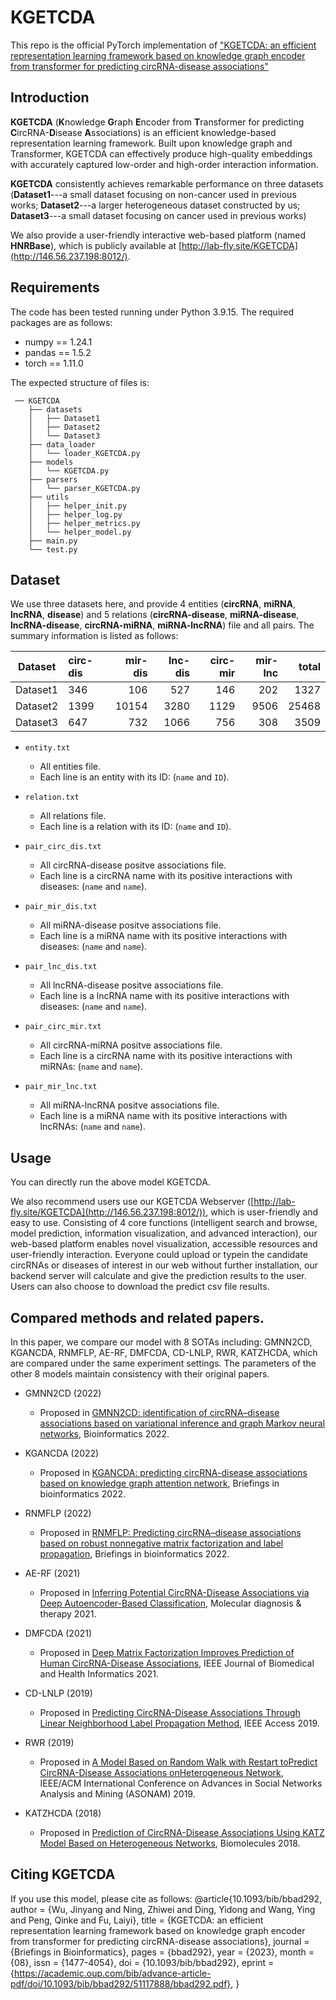 # KGETCDA

This repo is the official PyTorch implementation of ["KGETCDA: an efficient representation learning framework based on knowledge graph encoder from transformer for predicting circRNA-disease associations"](https://academic.oup.com/bib/advance-article-abstract/doi/10.1093/bib/bbad292/7242591?utm_source=advanceaccess&utm_campaign=bib&utm_medium=email&login=false)

## Introduction
**KGETCDA** (**K**nowledge **G**raph **E**ncoder from **T**ransformer for predicting **C**ircRNA-**D**isease **A**ssociations) is an efficient knowledge-based representation learning framework. Built upon knowledge graph and Transformer, KGETCDA can effectively produce high-quality embeddings with accurately captured low-order and high-order interaction information.

**KGETCDA** consistently achieves remarkable performance on three datasets (**Dataset1**---a small dataset focusing on non-cancer used in previous works; **Dataset2**---a larger heterogeneous dataset constructed by us; **Dataset3**---a small dataset focusing on cancer used in previous works)

We also provide a user-friendly interactive web-based platform (named **HNRBase**), which is publicly available at [http://lab-fly.site/KGETCDA](http://146.56.237.198:8012/).

## Requirements

The code has been tested running under Python 3.9.15. The required packages are as follows:
  * numpy == 1.24.1
  * pandas == 1.5.2
  * torch == 1.11.0

The expected structure of files is:

```
 ── KGETCDA
    ├── datasets
    │   ├── Dataset1
    │   ├── Dataset2
    │   └── Dataset3
    ├── data_loader
    │   └── loader_KGETCDA.py
    ├── models
    │   └── KGETCDA.py    
    ├── parsers
    │   └── parser_KGETCDA.py    
    ├── utils
    │   ├── helper_init.py
    │   ├── helper_log.py
    │   ├── helper_metrics.py
    │   └── helper_model.py
    ├── main.py
    └── test.py
```

## Dataset
We use three datasets here, and provide 4 entities (**circRNA**, **miRNA**, **lncRNA**, **disease**) and 5 relations (**circRNA-disease**, **miRNA-disease**, **lncRNA-disease**, **circRNA-miRNA**, **miRNA-lncRNA**) file and all pairs. The summary information is listed as follows:

| Dataset | circ-dis | mir-dis | lnc-dis | circ-mir | mir-lnc | total |
|:---:|:---|---:|---:|---:|---:|---:|
|Dataset1| 346 | 106 | 527 | 146 | 202 | 1327 |
|Dataset2| 1399 | 10154 | 3280 | 1129 | 9506 | 25468 |
|Dataset3| 647 | 732 | 1066 | 756 | 308 | 3509 |

* `entity.txt`
  * All entities file.
  * Each line is an entity with its ID: (`name` and `ID`).

* `relation.txt`
  * All relations file.
  * Each line is a relation with its ID: (`name` and `ID`).

* `pair_circ_dis.txt`
  * All circRNA-disease positve associations file.
  * Each line is a circRNA name with its positive interactions with diseases: (`name` and `name`).

* `pair_mir_dis.txt`
  * All miRNA-disease positve associations file.
  * Each line is a miRNA name with its positive interactions with diseases: (`name` and `name`).

* `pair_lnc_dis.txt`
  * All lncRNA-disease positve associations file.
  * Each line is a lncRNA name with its positive interactions with diseases: (`name` and `name`).

* `pair_circ_mir.txt`
  * All circRNA-miRNA positve associations file.
  * Each line is a circRNA name with its positive interactions with miRNAs: (`name` and `name`).

* `pair_mir_lnc.txt`
  * All miRNA-lncRNA positve associations file.
  * Each line is a miRNA name with its positive interactions with lncRNAs: (`name` and `name`).


## Usage
You can directly run the above model KGETCDA. 

We also recommend users use our KGETCDA Webserver ([http://lab-fly.site/KGETCDA](http://146.56.237.198:8012/)), which is user-friendly and easy to use. Consisting of 4 core functions (intelligent search and browse, model prediction, information visualization, and advanced interaction), our web-based platform enables novel visualization, accessible resources and user-friendly interaction. Everyone could upload or typein the candidate circRNAs or diseases of interest in our web without further installation, our backend server will calculate and give the prediction results to the user. Users can also choose to download the predict csv file results.

## Compared methods and related papers.
In this paper, we compare our model with 8 SOTAs including: GMNN2CD, KGANCDA, RNMFLP, AE-RF, DMFCDA, CD-LNLP, RWR, KATZHCDA, which are compared under the same experiment settings. The parameters of the other 8 models maintain consistency with their original papers.

* GMNN2CD (2022)
    * Proposed in [GMNN2CD: identification of circRNA–disease associations based on variational inference and graph Markov neural networks](https://academic.oup.com/bioinformatics/article/38/8/2246/6528308), Bioinformatics 2022.

* KGANCDA (2022)
    * Proposed in [KGANCDA: predicting circRNA-disease associations based on knowledge graph attention network](https://academic.oup.com/bib/article-abstract/23/1/bbab494/6447436?redirectedFrom=fulltext&login=false), Briefings in bioinformatics 2022.

* RNMFLP (2022)
    * Proposed in [RNMFLP: Predicting circRNA–disease associations based on robust nonnegative matrix factorization and label propagation](https://academic.oup.com/bib/article-abstract/23/5/bbac155/6582881?redirectedFrom=fulltext&login=false), Briefings in bioinformatics 2022.

* AE-RF (2021)
    * Proposed in [Inferring Potential CircRNA-Disease Associations via Deep Autoencoder-Based Classification](https://link.springer.com/article/10.1007/s40291-020-00499-y), Molecular diagnosis & therapy 2021.

* DMFCDA (2021)
    * Proposed in [Deep Matrix Factorization Improves Prediction of Human CircRNA-Disease Associations](https://ieeexplore.ieee.org/document/9107417), IEEE Journal of Biomedical and Health Informatics 2021.

* CD-LNLP (2019)
    * Proposed in [Predicting CircRNA-Disease Associations Through Linear Neighborhood Label Propagation Method](https://ieeexplore.ieee.org/document/8731942), IEEE Access 2019.

* RWR (2019)
    * Proposed in [A Model Based on Random Walk with Restart toPredict CircRNA-Disease Associations onHeterogeneous Network](https://ieeexplore.ieee.org/abstract/document/9073607), IEEE/ACM International Conference on Advances in Social Networks Analysis and Mining (ASONAM) 2019.

* KATZHCDA (2018)
    * Proposed in [Prediction of CircRNA-Disease Associations Using KATZ Model Based on Heterogeneous Networks](https://www.mdpi.com/2218-273X/12/7/932), Biomolecules 2018.

## Citing KGETCDA
If you use this model, please cite as follows:
@article{10.1093/bib/bbad292,
    author = {Wu, Jinyang and Ning, Zhiwei and Ding, Yidong and Wang, Ying and Peng, Qinke and Fu, Laiyi},
    title = {KGETCDA: an efficient representation learning framework based on knowledge graph encoder from transformer for predicting circRNA-disease associations},
    journal = {Briefings in Bioinformatics},
    pages = {bbad292},
    year = {2023},
    month = {08},
    issn = {1477-4054},
    doi = {10.1093/bib/bbad292},
    eprint = {https://academic.oup.com/bib/advance-article-pdf/doi/10.1093/bib/bbad292/51117888/bbad292.pdf},
}
